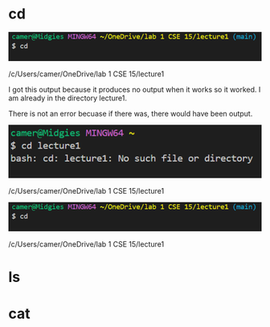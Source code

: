 # cd

![Image](https://github.com/camunkefer/cse15l-lab-reports/blob/main/Screenshot%202024-04-02%20102039.png)

/c/Users/camer/OneDrive/lab 1 CSE 15/lecture1

I got this output because it produces no output when it works so it worked. I am already in the directory lecture1.

There is not an error becuase if there was, there would have been output.



![Image](https://github.com/camunkefer/cse15l-lab-reports/blob/main/Screenshot%202024-04-02%20102218.png)


/c/Users/camer/OneDrive/lab 1 CSE 15/lecture1


![Image](https://github.com/camunkefer/cse15l-lab-reports/blob/main/Screenshot%202024-04-02%20102039.png)


/c/Users/camer/OneDrive/lab 1 CSE 15/lecture1


# ls


# cat
